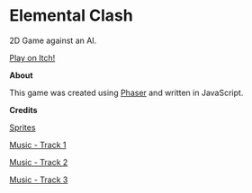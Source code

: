 # Elemental Clash

2D Game against an AI. 

[Play on Itch!](https://seralol.itch.io/elemental-clash)

**About**


This game was created using [Phaser](https://github.com/photonstorm/phaser) and written in JavaScript. 


**Credits**


[Sprites](https://chierit.itch.io/) 

[Music - Track 1](https://www.youtube.com/watch?v=w2ybkwA1mv8)

[Music - Track 2](https://www.youtube.com/watch?v=w2ybkwA1mv8)

[Music - Track 3](https://rustedstudio.itch.io/free-music-lofi-tracks)




